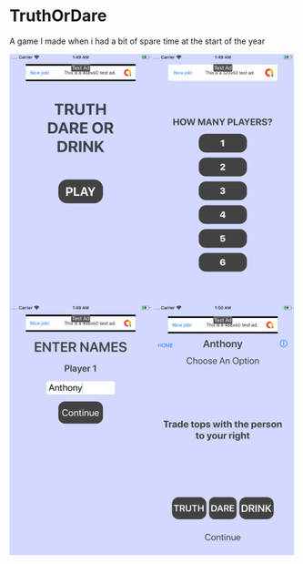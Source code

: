 # TruthOrDare

A game I made when i had a bit of spare time at the start of the year

<img align="left" src="images/t1.png" width="250" height="440">
<img align="left" src="images/t2.png" width="250" height="440">
<img align="left" src="images/t3.png" width="250" height="440">
<img align="left" src="images/t4.png" width="250" height="440">
